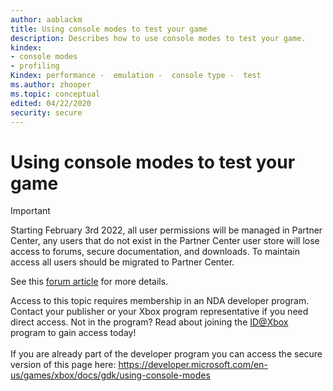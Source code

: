 ```yaml
---
author: aablackm
title: Using console modes to test your game
description: Describes how to use console modes to test your game.
kindex:
- console modes
- profiling
Kindex: performance -  emulation -  console type -  test
ms.author: zhooper
ms.topic: conceptual
edited: 04/22/2020
security: secure
---
```


# Using console modes to test your game
> [!IMPORTANT]
> Starting February 3rd 2022, all user permissions will be managed in Partner Center, any users that do not exist in the Partner Center user store will lose access to forums, secure documentation, and downloads. To maintain access all users should be migrated to Partner Center. <p></p>See this <a href="https://forums.xboxlive.com/articles/132187/breaking-change-user-access-for-forums-secure-docu.html">forum article</a> for more details.  

 Access to this topic requires membership in an NDA developer program. Contact your publisher or your Xbox program representative if you need direct access. Not in the program? Read about joining the <a href="https://www.xbox.com/Developers/id">ID@Xbox</a> program to gain access today!  <br/><br/>If you are already part of the developer program you can access the secure version of this page here: <a target="_blank" href="https://developer.microsoft.com/en-us/games/xbox/docs/gdk/using-console-modes">https://developer.microsoft.com/en-us/games/xbox/docs/gdk/using-console-modes</a>